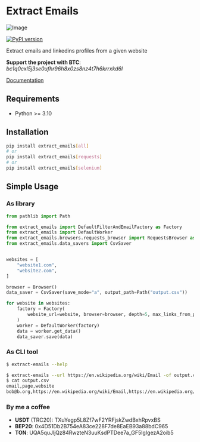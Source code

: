 # Extract Emails

![Image](https://github.com/dmitriiweb/extract-emails/blob/docs_improvements/images/email.png?raw=true)

[![PyPI version](https://badge.fury.io/py/extract-emails.svg)](https://badge.fury.io/py/extract-emails)

Extract emails and linkedins profiles from a given website

**Support the project with BTC**: *bc1q0cxl5j3se0ufhr96h8x0zs8nz4t7h6krrxkd6l*

[Documentation](https://dmitriiweb.github.io/extract-emails/)

## Requirements

- Python >= 3.10

## Installation

```bash
pip install extract_emails[all]
# or
pip install extract_emails[requests]
# or
pip install extract_emails[selenium]
```

## Simple Usage

### As library

```python
from pathlib import Path

from extract_emails import DefaultFilterAndEmailFactory as Factory
from extract_emails import DefaultWorker
from extract_emails.browsers.requests_browser import RequestsBrowser as Browser
from extract_emails.data_savers import CsvSaver


websites = [
    "website1.com",
    "website2.com",
]

browser = Browser()
data_saver = CsvSaver(save_mode="a", output_path=Path("output.csv"))

for website in websites:
    factory = Factory(
        website_url=website, browser=browser, depth=5, max_links_from_page=1
    )
    worker = DefaultWorker(factory)
    data = worker.get_data()
    data_saver.save(data)
```

### As CLI tool

```bash
$ extract-emails --help

$ extract-emails --url https://en.wikipedia.org/wiki/Email -of output.csv -d 1
$ cat output.csv
email,page,website
bob@b.org,https://en.wikipedia.org/wiki/Email,https://en.wikipedia.org/wiki/Email
```

### By me a coffee

- **USDT** (TRC20): TXuYegp5L8Zf7wF2YRFjskZwdBxhRpvxBS
- **BEP20**: 0x4D51Db2B754eA83ce228F7de8EaEB93a88bdC965
- **TON**: UQA5quJljQz84RwzteN3uuKsdPTDee7a_GF5lgIgezA2oib5
